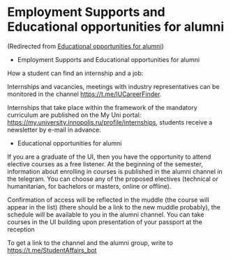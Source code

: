 






Employment Supports and Educational opportunities for alumni
============================================================



(Redirected from [Educational opportunities for alumni](/index.php?title=Educational_opportunities_for_alumni&redirect=no "Educational opportunities for alumni"))


* Employment Supports and Educational opportunities for alumni


How a student can find an internship and a job: 


Internships and vacancies, meetings with industry representatives can be monitored in the channel <https://t.me/IUCareerFinder>.


Internships that take place within the framework of the mandatory curriculum are published on the My Uni portal: <https://my.university.innopolis.ru/profile/internships>, students receive a newsletter by e-mail in advance.



* Educational opportunities for alumni


If you are a graduate of the UI, then you have the opportunity to attend elective courses as a free listener. 
At the beginning of the semester, information about enrolling in courses is published in the alumni channel in the telegram. You can choose any of the proposed electives 
(technical or humanitarian, for bachelors or masters, online or offline). 


Confirmation of access will be reflected in the muddle (the course will appear in the list) (there should be a link to the new muddle probably), the schedule will be available to you in the alumni channel. You can take courses in the UI building upon presentation of your passport at the reception


To get a link to the channel and the alumni group, write to <https://t.me/StudentAffairs_bot>











